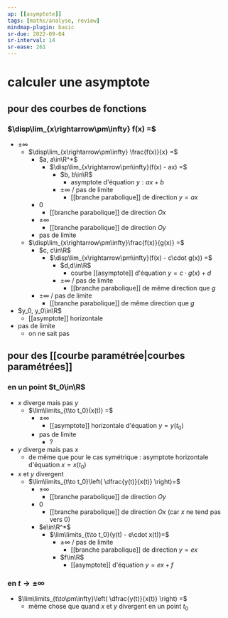 ```yaml
---
up: [[asymptote]]
tags: [maths/analyse, review]
mindmap-plugin: basic
sr-due: 2022-09-04
sr-interval: 14
sr-ease: 261
---
```


# calculer une asymptote

## pour des courbes de fonctions

### $\disp\lim_{x\rightarrow\pm\infty} f(x) =$
- $\pm\infty$
   - $\disp\lim_{x\rightarrow\pm\infty} \frac{f(x)}{x} =$
      - $a, a\in\R^*$
         - $\disp\lim_{x\rightarrow\pm\infty}(f(x) - ax) =$
            - $b, b\in\R$
               - asymptote d'équation $y:ax+b$
            - $\pm\infty$ / pas de limite
               - [[branche parabolique]] de direction $y=ax$
      - $0$
         - [[branche parabolique]] de direction $Ox$
      - $\pm\infty$
         - [[branche parabolique]] de direction $Oy$
      - pas de limite
   - $\disp\lim_{x\rightarrow\pm\infty}\frac{f(x)}{g(x)} =$
      - $c, c\in\R$
         - $\disp\lim_{x\rightarrow\pm\infty}(f(x) - c\cdot g(x)) =$
            - $d,d\in\R$
               - courbe [[asymptote]] d'équation $y=c\cdot g(x) + d$
            - $\pm\infty$ / pas de limite
               - [[branche parabolique]] de même direction que $g$
      - $\pm\infty$ / pas de limite
         - [[branche parabolique]] de même direction que $g$
- $y_0, y_0\in\R$
   - [[asymptote]] horizontale
- pas de limite
   - on ne sait pas

## pour des [[courbe paramétrée|courbes paramétrées]]

### en un point $t_0\in\R$
- $x$ diverge mais pas $y$
   - $\lim\limits_{t\to t_0}(x(t)) =$
      - $\pm\infty$
         - [[asymptote]] horizontale d'équation $y=y(t_0)$
      - pas de limite
         - ?
- $y$ diverge mais pas $x$
   - de même que pour le cas symétrique : asymptote horizontale d'équation $x=x(t_0)$
- $x$ et $y$ divergent
   - $\lim\limits_{t\to t_0}\left( \dfrac{y(t)}{x(t)} \right)=$
      - $\pm\infty$
         - [[branche parabolique]] de direction $Oy$
      - $0$
         - [[branche parabolique]] de direction $Ox$ (car $x$ ne tend pas vers $0$)
      - $e\in\R^*$
         - $\lim\limits_{t\to t_0}(y(t) - e\cdot x(t))=$
            - $\pm\infty$ / pas de limite
               - [[branche parabolique]] de direction $y=ex$
            - $f\in\R$
               - [[asymptote]] d'équation $y=ex + f$

### en $t\to\pm\infty$
- $\lim\limits_{t\to\pm\infty}\left( \dfrac{y(t)}{x(t)} \right) =$
   - même chose que quand $x$ et $y$ divergent en un point $t_0$